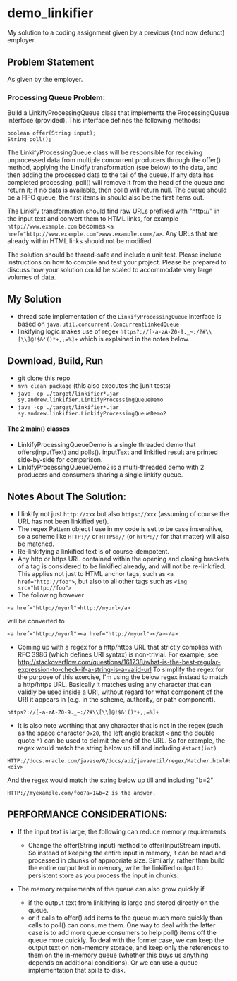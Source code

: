 # demo_linkifier
My solution to a coding assignment given by a previous (and now defunct) employer. 

## Problem Statement 
As given by the employer. 

### Processing Queue Problem:

Build a LinkifyProcessingQueue class that implements the ProcessingQueue interface (provided). 
This interface defines the following methods:

	boolean offer(String input);
	String poll();

The LinkifyProcessingQueue class will be responsible for receiving unprocessed data from multiple concurrent producers 
through the offer() method, applying the Linkify transformation (see below) to the data, 
and then adding the processed data to the tail of the queue. If any data has completed processing, poll() will remove it 
from the head of the queue and return it; if no data is available, then poll() will return null. The queue should be a 
FIFO queue, the first items in should also be the first items out.

The Linkify transformation should find raw URLs prefixed with "http://" in the input text and convert them to HTML links, 
for example `http://www.example.com` becomes `<a href="http://www.example.com">www.example.com</a>`. Any URLs that are already 
within HTML links should not be modified.

The solution should be thread-safe and include a unit test. Please include instructions on how to compile and test your project. 
Please be prepared to discuss how your solution could be scaled to accommodate very large volumes of data.

## My Solution
- thread safe implementation of the `LinkifyProcessingQueue` interface is based on `java.util.concurrent.ConcurrentLinkedQueue`
- linkifying logic makes use of regex `https?://[-a-zA-Z0-9._~:/?#\\[\\]@!$&'()*+,;=%]+` which is explained in the notes below.

## Download, Build, Run
- git clone this repo
- `mvn clean package` (this also executes the junit tests)
- `java -cp ./target/linkifier*.jar sy.andrew.linkifier.LinkifyProcessingQueueDemo`
- `java -cp ./target/linkifier*.jar sy.andrew.linkifier.LinkifyProcessingQueueDemo2`

#### The 2 main() classes
- LinkifyProcessingQueueDemo is a single threaded demo that offers(inputText) and polls(). inputText and linkified result 
are printed side-by-side for comparison. 
- LinkifyProcessingQueueDemo2 is a multi-threaded demo with 2 producers and consumers sharing a single linkify queue. 

## Notes About The Solution:
- I linkify not just `http://xxx` but also `https://xxx` (assuming of course the URL has not been linkified yet). 
- The regex Pattern object I use in my code is set to be case insensitive, so a scheme like `HTTP://` or `HTTPS://` 
(or `hTtP://` for that matter) will also be matched. 
- Re-linkifying a linkified text is of course idempotent. 
- Any http or https URL contained within the opening and closing brackets of a tag is considered to be linkified already, 
and will not be re-linkified. This applies not just to HTML anchor tags, such as `<a href="http://foo">`, but also to all 
other tags such as `<img src="http://foo">`
- The following however 
```
<a href="http://myurl">http://myurl</a> 
```

will be converted to 
```  
<a href="http://myurl"><a href="http://myurl"></a></a> 
```

- Coming up with a regex for a http/https URL that strictly complies with RFC 3986 (which defines URI syntax) is non-trivial. For example, see http://stackoverflow.com/questions/161738/what-is-the-best-regular-expression-to-check-if-a-string-is-a-valid-url
To simplify the regex for the purpose of this exercise, I'm using the below regex instead to match a http/https URL. Basically it matches using any character that can validly be used inside a URI, without regard for what component of the URI it appears in (e.g. in the scheme, authority, or path component). 

```
https?://[-a-zA-Z0-9._~:/?#\\[\\]@!$&'()*+,;=%]+
```

- It is also note worthing that any character that is not in the regex (such as the space character `0x20`, the left angle bracket `<` and the double quote `")` can be used to delimit the end of the URL. So for example, the regex would match the string below up till and including `#start(int)`
```
HTTP://docs.oracle.com/javase/6/docs/api/java/util/regex/Matcher.html#start(int)<div> 
```

And the regex would match the string below up till and including "b=2"
```
HTTP://myexample.com/foo?a=1&b=2 is the answer. 
```

## PERFORMANCE CONSIDERATIONS:

- If the input text is large, the following can reduce memory requirements
  - Change the offer(String input) method to offer(InputStream input). So instead of keeping the entire input in memory, it can be read and processed in chunks of appropriate size. Similarly, rather than build the entire output text in memory, write the linkified output to persistent store as you process the input in chunks. 
  
- The memory requirements of the queue can also grow quickly if
  - if the output text from linkifying is large and stored directly on the queue. 
  - or if calls to offer() add items to the queue much more quickly than calls to poll() can consume them.
  One way to deal with the latter case is to add more queue consumers to help poll() items off the queue more quickly. 
  To deal with the former case, we can keep the output text on non-memory storage, and keep only the references to them on the in-memory queue (whether this buys us anything depends on additional conditions). Or we can use a queue implementation that spills to disk. 
  
  
